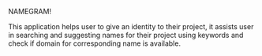 NAMEGRAM!

This application helps user to give an identity to their project, it assists user in searching and suggesting names for their project using keywords and check if domain for corresponding name is available.
